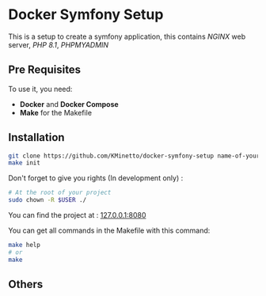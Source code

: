 # Docker Symfony Setup

This is a setup to create a symfony application, this contains *NGINX* web server, *PHP 8.1*, *PHPMYADMIN* 

## Pre Requisites

To use it, you need:
* **Docker** and **Docker Compose**
* **Make** for the Makefile

## Installation

```bash
git clone https://github.com/KMinetto/docker-symfony-setup name-of-your-project # Clone the repository
make init

```
Don't forget to give you rights (In development only) :

```bash
# At the root of your project
sudo chown -R $USER ./
```
You can find the project at : [127.0.0.1:8080](http://127.0.0.1:8080)

You can get all commands in the Makefile with this command:

```bash
make help
# or
make
```

## Others

